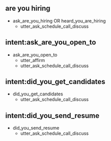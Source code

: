 ## are you hiring
* ask_are_you_hiring OR heard_you_are_hiring
  - utter_ask_schedule_call_discuss

## intent:ask_are_you_open_to
* ask_are_you_open_to
  - utter_affirm
  - utter_ask_schedule_call_discuss

## intent:did_you_get_candidates
* did_you_get_candidates
  - utter_ask_schedule_call_discuss

## intent:did_you_send_resume
* did_you_send_resume
  - utter_ask_schedule_call_discuss

